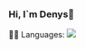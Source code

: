 ### Hi, I`m Denys👋
👩‍💻 Languages:
<img src="{https://img.shields.io/badge/Telegram-2CA5E0?style=for-the-badge&logo=telegram&logoColor=white}" />

